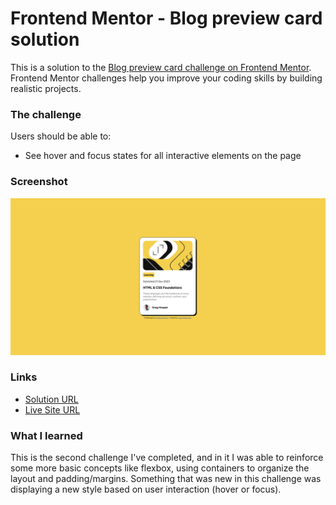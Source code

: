 # Frontend Mentor - Blog preview card solution

This is a solution to the [Blog preview card challenge on Frontend Mentor](https://www.frontendmentor.io/challenges/blog-preview-card-ckPaj01IcS). Frontend Mentor challenges help you improve your coding skills by building realistic projects.

### The challenge

Users should be able to:

- See hover and focus states for all interactive elements on the page

### Screenshot

![](./solution.jpg)

### Links

- [Solution URL](https://github.com/jmcintosh24/blog-preview-card-component)
- [Live Site URL](https://jmcintosh24.github.io/blog-preview-card-component/)

### What I learned

This is the second challenge I've completed, and in it I was able to reinforce some more basic concepts like flexbox, using containers to organize the layout and padding/margins. Something that was new in this challenge was displaying a new style based on user interaction (hover or focus).
